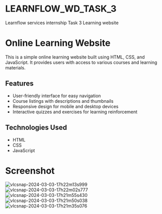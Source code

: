 # LEARNFLOW_WD_TASK_3
Learnflow services internship Task 3 Learning website

# Online Learning Website

This is a simple online learning website built using HTML, CSS, and JavaScript. It provides users with access to various courses and learning materials.

## Features

- User-friendly interface for easy navigation
- Course listings with descriptions and thumbnails
- Responsive design for mobile and desktop devices
- Interactive quizzes and exercises for learning reinforcement

## Technologies Used

- HTML
- CSS
- JavaScript

# Screenshot
![vlcsnap-2024-03-03-17h22m13s999](https://github.com/Sathish14325/LEARNFLOW_WD_TASK_3/assets/140421254/cf53ed3b-8fe5-4d2e-9d23-f0e402e1c728)
![vlcsnap-2024-03-03-17h22m02s777](https://github.com/Sathish14325/LEARNFLOW_WD_TASK_3/assets/140421254/6d781595-b38b-4670-911b-a6f2237a776b)
![vlcsnap-2024-03-03-17h21m55s430](https://github.com/Sathish14325/LEARNFLOW_WD_TASK_3/assets/140421254/4ae2a8e7-6ce4-456d-8e46-e214e496f4f8)
![vlcsnap-2024-03-03-17h21m50s038](https://github.com/Sathish14325/LEARNFLOW_WD_TASK_3/assets/140421254/816470ec-7692-49a8-b4ab-a26d891c9a6a)
![vlcsnap-2024-03-03-17h21m35s076](https://github.com/Sathish14325/LEARNFLOW_WD_TASK_3/assets/140421254/2528745b-26db-4027-a94e-cc16fcd91eee)


